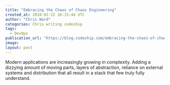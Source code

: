 ```yaml
---
title: "Embracing the Chaos of Chaos Engineering"
created_at: 2018-02-22 16:15:44 UTC
author: "Chris Ward"
categories: Chris writing codeship
tags: 
  - DevOps
publication_url: "https://blog.codeship.com/embracing-the-chaos-of-chaos-engineering/"
image: 
layout: post
---
```

Modern applications are increasingly growing in complexity. Adding a dizzying amount of moving parts, layers of abstraction, reliance on external systems and distribution that all result in a stack that few truly fully understand.

